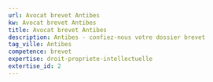 ```yaml
---
url: Avocat brevet Antibes
kw: Avocat brevet Antibes
title: Avocat brevet Antibes
description: Antibes - confiez-nous votre dossier brevet
tag_ville: Antibes
competence: brevet
expertise: droit-propriete-intellectuelle
extertise_id: 2
---
```

